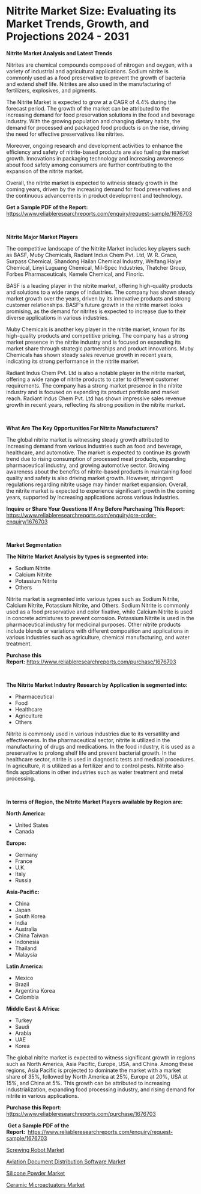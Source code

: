 <p><h1>Nitrite Market Size: Evaluating its Market Trends, Growth, and Projections 2024 - 2031</h1></p><p><strong>Nitrite Market Analysis and Latest Trends</strong></p>
<p><p>Nitrites are chemical compounds composed of nitrogen and oxygen, with a variety of industrial and agricultural applications. Sodium nitrite is commonly used as a food preservative to prevent the growth of bacteria and extend shelf life. Nitrites are also used in the manufacturing of fertilizers, explosives, and pigments.</p><p>The Nitrite Market is expected to grow at a CAGR of 4.4% during the forecast period. The growth of the market can be attributed to the increasing demand for food preservation solutions in the food and beverage industry. With the growing population and changing dietary habits, the demand for processed and packaged food products is on the rise, driving the need for effective preservatives like nitrites.</p><p>Moreover, ongoing research and development activities to enhance the efficiency and safety of nitrite-based products are also fueling the market growth. Innovations in packaging technology and increasing awareness about food safety among consumers are further contributing to the expansion of the nitrite market.</p><p>Overall, the nitrite market is expected to witness steady growth in the coming years, driven by the increasing demand for food preservatives and the continuous advancements in product development and technology.</p></p>
<p><strong>Get a Sample PDF of the Report:&nbsp;</strong> <a href="https://www.reliableresearchreports.com/enquiry/request-sample/1676703">https://www.reliableresearchreports.com/enquiry/request-sample/1676703</a></p>
<p>&nbsp;</p>
<p><strong>Nitrite Major Market Players</strong></p>
<p><p>The competitive landscape of the Nitrite Market includes key players such as BASF, Muby Chemicals, Radiant Indus Chem Pvt. Ltd, W. R. Grace, Surpass Chemical, Shandong Hailan Chemical Industry, Weifang Haiye Chemical, Linyi Luguang Chemical, Mil-Spec Industries, Thatcher Group, Forbes Pharmaceuticals, Kemele Chemical, and Finoric.</p><p>BASF is a leading player in the nitrite market, offering high-quality products and solutions to a wide range of industries. The company has shown steady market growth over the years, driven by its innovative products and strong customer relationships. BASF's future growth in the nitrite market looks promising, as the demand for nitrites is expected to increase due to their diverse applications in various industries.</p><p>Muby Chemicals is another key player in the nitrite market, known for its high-quality products and competitive pricing. The company has a strong market presence in the nitrite industry and is focused on expanding its market share through strategic partnerships and product innovations. Muby Chemicals has shown steady sales revenue growth in recent years, indicating its strong performance in the nitrite market.</p><p>Radiant Indus Chem Pvt. Ltd is also a notable player in the nitrite market, offering a wide range of nitrite products to cater to different customer requirements. The company has a strong market presence in the nitrite industry and is focused on expanding its product portfolio and market reach. Radiant Indus Chem Pvt. Ltd has shown impressive sales revenue growth in recent years, reflecting its strong position in the nitrite market.</p></p>
<p>&nbsp;</p>
<p><strong>What Are The Key Opportunities For Nitrite Manufacturers?</strong></p>
<p><p>The global nitrite market is witnessing steady growth attributed to increasing demand from various industries such as food and beverage, healthcare, and automotive. The market is expected to continue its growth trend due to rising consumption of processed meat products, expanding pharmaceutical industry, and growing automotive sector. Growing awareness about the benefits of nitrite-based products in maintaining food quality and safety is also driving market growth. However, stringent regulations regarding nitrite usage may hinder market expansion. Overall, the nitrite market is expected to experience significant growth in the coming years, supported by increasing applications across various industries.</p></p>
<p><strong>Inquire or Share Your Questions If Any Before Purchasing This Report:</strong> <a href="https://www.reliableresearchreports.com/enquiry/pre-order-enquiry/1676703">https://www.reliableresearchreports.com/enquiry/pre-order-enquiry/1676703</a></p>
<p>&nbsp;</p>
<p><strong>Market Segmentation</strong></p>
<p><strong>The Nitrite Market Analysis by types is segmented into:</strong></p>
<p><ul><li>Sodium Nitrite</li><li>Calcium Nitrite</li><li>Potassium Nitrite</li><li>Others</li></ul></p>
<p><p>Nitrite market is segmented into various types such as Sodium Nitrite, Calcium Nitrite, Potassium Nitrite, and Others. Sodium Nitrite is commonly used as a food preservative and color fixative, while Calcium Nitrite is used in concrete admixtures to prevent corrosion. Potassium Nitrite is used in the pharmaceutical industry for medicinal purposes. Other nitrite products include blends or variations with different composition and applications in various industries such as agriculture, chemical manufacturing, and water treatment.</p></p>
<p><strong>Purchase this Report:&nbsp;</strong><a href="https://www.reliableresearchreports.com/purchase/1676703">https://www.reliableresearchreports.com/purchase/1676703</a></p>
<p>&nbsp;</p>
<p><strong>The Nitrite Market Industry Research by Application is segmented into:</strong></p>
<p><ul><li>Pharmaceutical</li><li>Food</li><li>Healthcare</li><li>Agriculture</li><li>Others</li></ul></p>
<p><p>Nitrite is commonly used in various industries due to its versatility and effectiveness. In the pharmaceutical sector, nitrite is utilized in the manufacturing of drugs and medications. In the food industry, it is used as a preservative to prolong shelf life and prevent bacterial growth. In the healthcare sector, nitrite is used in diagnostic tests and medical procedures. In agriculture, it is utilized as a fertilizer and to control pests. Nitrite also finds applications in other industries such as water treatment and metal processing.</p></p>
<p>&nbsp;</p>
<p><strong>In terms of Region, the Nitrite Market Players available by Region are:</strong></p>
<p>
    <p> <strong> North America: </strong>
        <ul>
            <li>United States</li>
            <li>Canada</li>
        </ul>
        </p> 
    <p> <strong> Europe: </strong>
        <ul>
            <li>Germany</li>
            <li>France</li>
            <li>U.K.</li>
            <li>Italy</li>
            <li>Russia</li>
        </ul>
        </p> 
    <p> <strong> Asia-Pacific: </strong>
        <ul>
            <li>China</li>
            <li>Japan</li>
            <li>South Korea</li>
            <li>India</li>
            <li>Australia</li>
            <li>China Taiwan</li>
            <li>Indonesia</li>
            <li>Thailand</li>
            <li>Malaysia</li>
        </ul>
        </p> 
    <p> <strong> Latin America: </strong>
        <ul>
            <li>Mexico</li>
            <li>Brazil</li>
            <li>Argentina Korea</li>
            <li>Colombia</li>
        </ul>
        </p> 
    <p> <strong> Middle East & Africa: </strong>
        <ul>
            <li>Turkey</li>
            <li>Saudi</li>
            <li>Arabia</li>
            <li>UAE</li>
            <li>Korea</li>
        </ul>
    </p>
    </p>
<p><p>The global nitrite market is expected to witness significant growth in regions such as North America, Asia Pacific, Europe, USA, and China. Among these regions, Asia Pacific is projected to dominate the market with a market share of 35%, followed by North America at 25%, Europe at 20%, USA at 15%, and China at 5%. This growth can be attributed to increasing industrialization, expanding food processing industry, and rising demand for nitrite in various applications.</p></p>
<p><strong>Purchase this Report: </strong><a href="https://www.reliableresearchreports.com/purchase/1676703">https://www.reliableresearchreports.com/purchase/1676703</a></p>
<p>&nbsp;<strong>Get a Sample PDF of the Report:&nbsp;&nbsp;</strong><a href="https://www.reliableresearchreports.com/enquiry/request-sample/1676703">https://www.reliableresearchreports.com/enquiry/request-sample/1676703</a></p>
<p><strong></strong></p>
<p><p><a href="https://view.publitas.com/reportprime-1/screwing-robot-market-size-global-industry-overview-market-segmentation-and-forecast-2023-to-2030/">Screwing Robot Market</a></p><p><a href="https://angry-finch-aaf.notion.site/Aviation-Document-Distribution-Software-Market-Size-Growth-Outlook-from-2024-to-2031-projecting-at-4fdeeab7668b4e4896feec2f67899efd">Aviation Document Distribution Software Market</a></p><p><a href="https://view.publitas.com/reportprime-1/silicone-powder-market-size-global-industry-overview-market-segmentation-and-forecast-2023-to-2030/">Silicone Powder Market</a></p><p><a href="https://view.publitas.com/reportprime-1/global-ceramic-microactuators-market-by-types-applications-and-major-players-with-regional-growth-rate-analysis-and-development-situation-from-2023-to-2030/">Ceramic Microactuators Market</a></p></p>